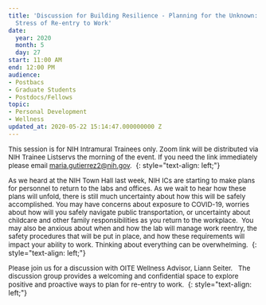 ```yaml
---
title: 'Discussion for Building Resilience - Planning for the Unknown: Tackling the
  Stress of Re-entry to Work'
date:
  year: 2020
  month: 5
  day: 27
start: 11:00 AM
end: 12:00 PM
audience:
- Postbacs
- Graduate Students
- Postdocs/Fellows
topic:
- Personal Development
- Wellness
updated_at: 2020-05-22 15:14:47.000000000 Z
---
```

<span style="font-size: 10pt;">This session is for NIH Intramural
Trainees only. Zoom link will be distributed via NIH Trainee Listservs
the morning of the event. If you need the link immediately please
email maria.gutierrez2@nih.gov. </span>
{: style="text-align: left;"}

<span style="font-size: 10pt;">As we heard at the NIH Town Hall last
week, NIH ICs are starting to make plans for personnel to return to the
labs and offices. As we wait to hear how these plans will unfold, there
is still much uncertainty about how this will be safely accomplished.
You may have concerns about exposure to COVID-19, worries about how will
you safely navigate public transportation, or uncertainty about
childcare and other family responsibilities as you return to the
workplace.  You may also be anxious about when and how the lab will
manage work reentry, the safety procedures that will be put in place,
and how these requirements will impact your ability to work. Thinking
about everything can be overwhelming. </span>
{: style="text-align: left;"}

<span style="font-size: 10pt;">Please join us for a discussion with OITE
Wellness Advisor, Liann Seiter.   The discussion group provides a
welcoming and confidential space to explore positive and proactive ways
to plan for re-entry to work. </span>
{: style="text-align: left;"}
